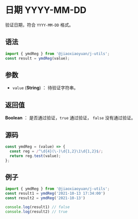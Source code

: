 

# 日期 YYYY-MM-DD

验证日期，符合 `YYYY-MM-DD` 格式。

## 语法

```js
import { ymdReg } from '@jiaoxiaoyuan/j-utils';
const result = ymdReg(value);
```

## 参数

- `value` (**String**) ： 待验证字符串。

## 返回值

**Boolean** ： 是否通过验证，`true` 通过验证， `false` 没有通过验证。

## 源码

```js
const ymdReg = (value) => {
  const reg = /^\d{4}(\-)\d{1,2}\1\d{1,2}$/;
  return reg.test(value);
};
```

## 例子

```js
import { ymdReg } from '@jiaoxiaoyuan/j-utils';
const result1 = ymdReg('2021-10-13 17:34:00')
const result2 = ymdReg('2021-10-13')

console.log(result1) // false
console.log(result2) // true
```
